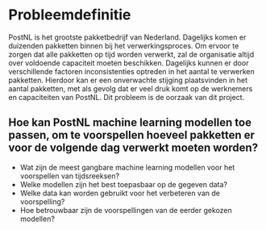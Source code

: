 # Probleemdefinitie

PostNL is het grootste pakketbedrijf van Nederland. Dagelijks komen er duizenden pakketten binnen bij het verwerkingsproces. Om ervoor te zorgen dat alle pakketten op tijd worden verwerkt, zal de organisatie altijd over voldoende capaciteit moeten beschikken. Dagelijks kunnen er door verschillende factoren inconsistenties optreden in het aantal te verwerken pakketten. Hierdoor kan er een onverwachte stijging plaatsvinden in het aantal pakketten, met als gevolg dat er veel druk komt op de werknemers en capaciteiten van PostNL. Dit probleem is de oorzaak van dit project.
## Hoe kan PostNL machine learning modellen toe passen, om te voorspellen hoeveel pakketten er voor de volgende dag verwerkt moeten worden? 
* Wat zijn de meest gangbare machine learning modellen voor het voorspellen van tijdsreeksen?  
* Welke modellen zijn het best toepasbaar op de gegeven data? 
* Welke data kan worden gebruikt voor het verbeteren van de voorspelling?  
* Hoe betrouwbaar zijn de voorspellingen van de eerder gekozen modellen? 
